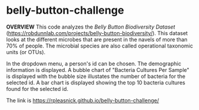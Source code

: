 # belly-button-challenge

**OVERVIEW**
This code analyzes the _Belly Button Biodiversity Dataset_ (https://robdunnlab.com/projects/belly-button-biodiversity/).  This dataset looks at the different microbes that are present in the navels of more than 70% of people.  The microbial species are also called operational taxonomic units (or OTUs).  

In the dropdown menu, a person's id can be chosen.  The demographic information is displayed.
A bubble chart of "Bacteria Cultures Per Sample" is displayed with the bubble size illustates the number of bacteria for the selected id.
A bar chart is displayed showing the top 10 bacteria cultures found for the selected id.

The link is https://rpleasnick.github.io/belly-button-challenge/
